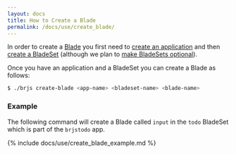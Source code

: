 ```yaml
---
layout: docs
title: How to Create a Blade
permalink: /docs/use/create_blade/
---
```


In order to create a [Blade](/docs/concepts/blades/) you first need to [create an application](/docs/use/create_app) and then [create a BladeSet](/docs/use/create_bladeset/) (although we plan to [make BladeSets optional](https://github.com/BladeRunnerJS/brjs/issues/2)).

Once you have an application and a BladeSet you can create a Blade as follows:

```bash
$ ./brjs create-blade <app-name> <bladeset-name> <blade-name>
```

### Example

The following command will create a Blade called `input` in the `todo` BladeSet which is part of the `brjstodo` app.

{% include docs/use/create_blade_example.md %}
